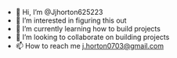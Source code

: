 - 👋 Hi, I’m @Jjhorton625223
- 👀 I’m interested in figuring this out
- 🌱 I’m currently learning how to build projects 
- 💞️ I’m looking to collaborate on building projects 
- 📫 How to reach me j.horton0703@gmail.com

<!---
Jjhorton625223/Jjhorton625223 is a ✨ special ✨ repository because its `README.md` (this file) appears on your GitHub profile.
You can click the Preview link to take a look at your changes.
--->
